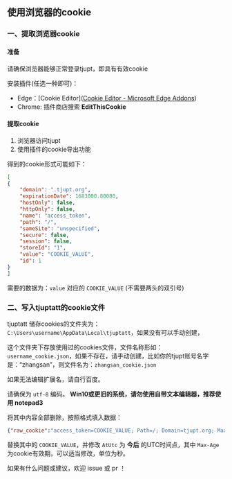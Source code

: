## 使用浏览器的cookie

### 一、提取浏览器cookie

#### 准备

请确保浏览器能够正常登录tjupt，即具有有效cookie

安装插件(任选一种即可)：

- Edge：[Cookie Editor]([Cookie Editor - Microsoft Edge Addons](https://microsoftedge.microsoft.com/addons/detail/cookie-editor/ajfboaconbpkglpfanbmlfgojgndmhmc))
- Chrome: 插件商店搜索 **EditThisCookie**

#### 提取cookie

1. 浏览器访问tjupt
2. 使用插件的cookie导出功能

得到的cookie形式可能如下：

```json
[
{
    "domain": ".tjupt.org",
    "expirationDate": 1683000.80080,
    "hostOnly": false,
    "httpOnly": false,
    "name": "access_token",
    "path": "/",
    "sameSite": "unspecified",
    "secure": false,
    "session": false,
    "storeId": "1",
    "value": "COOKIE_VALUE",
    "id": 1
}
]
```

需要的数据为：`value` 对应的 `COOKIE_VALUE` (不需要两头的双引号)

### 二、写入tjuptatt的cookie文件

tjuptatt 储存cookies的文件夹为：`C:\Users\username\AppData\Local\tjuptatt`，如果没有可以手动创建，

这个文件夹下存放使用过的cookies文件，文件名称形如：`username_cookie.json`，如果不存在，请手动创建，比如你的tjupt账号名字是：“zhangsan”，则文件名为：`zhangsan_cookie.json`

如果无法编辑扩展名，请自行百度。

请确保为 `utf-8` 编码。 **Win10或更旧的系统，请勿使用自带文本编辑器，推荐使用 notepad3**

将其中内容全部删除，按照格式填入数据：

```json
{"raw_cookie":"access_token=COOKIE_VALUE; Path=/; Domain=tjupt.org; Max-Age=604800","path":["/",true],"domain":{"Suffix":"tjupt.org"},"expires":{"AtUtc":"2023-03-23T04:15:59Z"}}
```

替换其中的 `COOKIE_VALUE`，并修改 `AtUtc` 为 **今后** 的UTC时间点，其中 `Max-Age` 为cookie有效期，可以适当修改，单位为秒。

如果有什么问题或建议，欢迎 issue 或 pr ！
